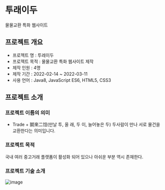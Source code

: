 # 투래이두
물물교환 특화 웹사이트

## 프로젝트 개요
- 프로젝트 명 : 투레이두
- 프로젝트 목적 : 물물교환 특화 웹사이트 제작
- 제작 인원 : 4명
- 제작 기간 : 2022-02-14 ~ 2022-03-11
- 사용 언어 : Java8, JavaScript ES6, HTML5, CSS3

## 프로젝트 소개

### 프로젝트 이름의 의미
- Trade + 鬬來二饾(만날 투, 올 래, 두 이, 늘어놓은 두)
  두사람이 만나 서로 물건을 교환한다는 의미입니다.
### 프로젝트 목적
국내 여러 중고거래 플랫폼이 활성화 되어 있으나 아쉬운 부분 역시 존재한다.


### 프로젝트 기술 소개 
![image](https://user-images.githubusercontent.com/87586153/158404711-9bc64348-570c-4591-bd18-45bf50a4c2f1.jpg)
